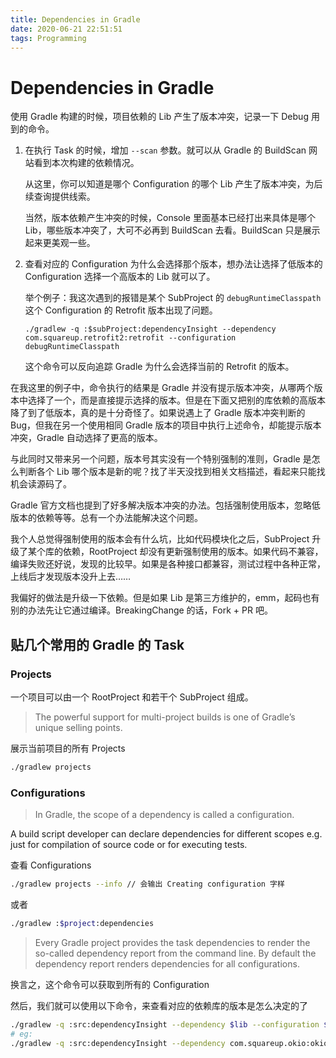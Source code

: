 ```yaml
---
title: Dependencies in Gradle
date: 2020-06-21 22:51:51
tags: Programming
---
```

# Dependencies in Gradle

使用 Gradle  构建的时候，项目依赖的 Lib 产生了版本冲突，记录一下 Debug 用到的命令。

1. 在执行 Task 的时候，增加 `--scan` 参数。就可以从 Gradle 的 BuildScan 网站看到本次构建的依赖情况。

    从这里，你可以知道是哪个 Configuration 的哪个 Lib 产生了版本冲突，为后续查询提供线索。

    当然，版本依赖产生冲突的时候，Console 里面基本已经打出来具体是哪个 Lib，哪些版本冲突了，大可不必再到 BuildScan 去看。BuildScan 只是展示起来更美观一些。

2.  查看对应的 Configuration 为什么会选择那个版本，想办法让选择了低版本的 Configuration 选择一个高版本的 Lib 就可以了。

    举个例子：我这次遇到的报错是某个 SubProject 的 `debugRuntimeClasspath` 这个 Configuration 的 Retrofit 版本出现了问题。

    `./gradlew -q :$subProject:dependencyInsight --dependency com.squareup.retrofit2:retrofit --configuration debugRuntimeClasspath`

    这个命令可以反向追踪 Gradle 为什么会选择当前的 Retrofit 的版本。

在我这里的例子中，命令执行的结果是 Gradle 并没有提示版本冲突，从哪两个版本中选择了一个，而是直接提示选择的版本。但是在下面又把别的库依赖的高版本降了到了低版本，真的是十分奇怪了。如果说遇上了 Gradle 版本冲突判断的 Bug，但我在另一个使用相同 Gradle 版本的项目中执行上述命令，却能提示版本冲突，Gradle 自动选择了更高的版本。

与此同时又带来另一个问题，版本号其实没有一个特别强制的准则，Gradle 是怎么判断各个 Lib 哪个版本是新的呢？找了半天没找到相关文档描述，看起来只能找机会读源码了。

Gradle 官方文档也提到了好多解决版本冲突的办法。包括强制使用版本，忽略低版本的依赖等等。总有一个办法能解决这个问题。

我个人总觉得强制使用的版本会有什么坑，比如代码模块化之后，SubProject 升级了某个库的依赖，RootProject 却没有更新强制使用的版本。如果代码不兼容，编译失败还好说，发现的比较早。如果是各种接口都兼容，测试过程中各种正常，上线后才发现版本没升上去……

我偏好的做法是升级一下依赖。但是如果 Lib 是第三方维护的，emm，起码也有别的办法先让它通过编译。BreakingChange 的话，Fork + PR 吧。

## 贴几个常用的 Gradle 的 Task

### Projects

一个项目可以由一个 RootProject 和若干个 SubProject 组成。

> The powerful support for multi-project builds is one of Gradle’s unique selling points.

展示当前项目的所有 Projects

```bash
./gradlew projects
```

### Configurations

> In Gradle, the scope of a dependency is called a configuration.

A build script developer can declare dependencies for different scopes e.g. just for compilation of source code or for executing tests.

查看 Configurations

```bash
./gradlew projects --info // 会输出 Creating configuration 字样 
```

或者

```bash
./gradlew :$project:dependencies
```

> Every Gradle project provides the task dependencies to render the so-called dependency report from the command line. By default the dependency report renders dependencies for all configurations.

换言之，这个命令可以获取到所有的 Configuration

然后，我们就可以使用以下命令，来查看对应的依赖库的版本是怎么决定的了

```bash
./gradlew -q :src:dependencyInsight --dependency $lib --configuration $configuration
# eg:
./gradlew -q :src:dependencyInsight --dependency com.squareup.okio:okio --configuration debugRuntimeClasspath
```
